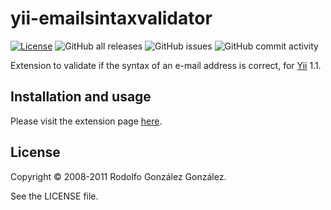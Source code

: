 # yii-emailsintaxvalidator

[![License](https://img.shields.io/badge/License-BSD_3--Clause-blue.svg)](https://opensource.org/licenses/BSD-3-Clause)
![GitHub all releases](https://img.shields.io/github/downloads/rgglez/yii-emailsintaxvalidator/total) 
![GitHub issues](https://img.shields.io/github/issues/rgglez/yii-emailsintaxvalidator) 
![GitHub commit activity](https://img.shields.io/github/commit-activity/y/rgglez/yii-emailsintaxvalidator)

Extension to validate if the syntax of an e-mail address is correct, for [Yii](https://yiiframework.com) 1.1. 

## Installation and usage

Please visit the extension page [here](https://www.yiiframework.com/extension/emailsintaxvalidator).

## License 

Copyright © 2008-2011 Rodolfo González González.

See the LICENSE file.
